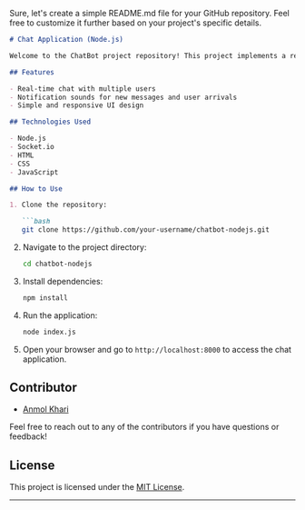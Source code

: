 Sure, let's create a simple README.md file for your GitHub repository. Feel free to customize it further based on your project's specific details.

```markdown
# Chat Application (Node.js)

Welcome to the ChatBot project repository! This project implements a real-time chat application using Node.js and Socket.io.

## Features

- Real-time chat with multiple users
- Notification sounds for new messages and user arrivals
- Simple and responsive UI design

## Technologies Used

- Node.js
- Socket.io
- HTML
- CSS
- JavaScript

## How to Use

1. Clone the repository:

   ```bash
   git clone https://github.com/your-username/chatbot-nodejs.git
   ```

2. Navigate to the project directory:

   ```bash
   cd chatbot-nodejs
   ```

3. Install dependencies:

   ```bash
   npm install
   ```

4. Run the application:

   ```bash
   node index.js
   ```

5. Open your browser and go to `http://localhost:8000` to access the chat application.

## Contributor
- [Anmol Khari](#)

Feel free to reach out to any of the contributors if you have questions or feedback!

## License

This project is licensed under the [MIT License](LICENSE).

---
